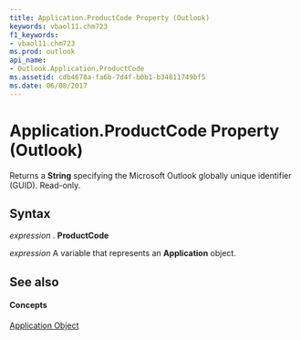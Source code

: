 ```yaml
---
title: Application.ProductCode Property (Outlook)
keywords: vbaol11.chm723
f1_keywords:
- vbaol11.chm723
ms.prod: outlook
api_name:
- Outlook.Application.ProductCode
ms.assetid: cdb4678a-fa6b-7d4f-b0b1-b34811749bf5
ms.date: 06/08/2017
---
```



# Application.ProductCode Property (Outlook)

Returns a  **String** specifying the Microsoft Outlook globally unique identifier (GUID). Read-only.


## Syntax

 _expression_ . **ProductCode**

 _expression_ A variable that represents an **Application** object.


## See also


#### Concepts


[Application Object](Outlook.Application.md)

